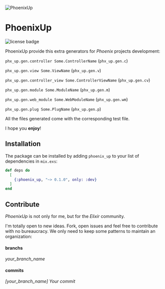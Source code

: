 ![PhoenixUp](https://github.com/henriquefernandez/phoenix_up/blob/master/priv/static/logo-small.png)

# PhoenixUp

![license badge](https://img.shields.io/github/license/henriquefernandez/phoenix_up?style=social)

PhoenixUp provide this extra generators for *Phoenix* projects development:

`phx_up.gen.controller Some.ControllerName` (`phx_up.gen.c`)

`phx_up.gen.view Some.ViewName` (`phx_up.gen.v`)

`phx_up.gen.controller_view Some.ControllerViewName` (`phx_up.gen.cv`)

`phx_up.gen.module Some.ModuleName` (`phx_up.gen.m`)

`phx_up.gen.web_module Some.WebModuleName` (`phx_up.gen.wm`)

`phx_up.gen.plug Some.PlugName` (`phx_up.gen.p`)

All the files generated come with the corresponding test file.

I hope you **enjoy**!


## Installation

The package can be installed by adding `phoenix_up` to your list of dependencies in `mix.exs`:

```elixir
def deps do
  [
    {:phoenix_up, "~> 0.1.0", only: :dev}
  ]
end
```

## Contribute

*PhoenixUp* is not only for me, but for the *Elixir* community.

I'm totally open to new ideas. Fork, open issues and feel free to contribute with no bureaucracy. We only need to keep some patterns to maintain an organization:

#### branchs

*your_branch_name*

#### commits

*[your_branch_name] Your commit*

